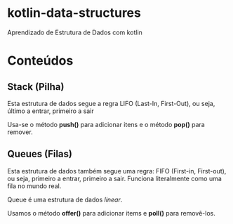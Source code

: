 # kotlin-data-structures
Aprendizado de Estrutura de Dados com kotlin

# Conteúdos

## Stack (Pilha)
Esta estrutura de dados segue a regra LIFO (Last-In, First-Out),
ou seja, último a entrar, primeiro a sair

Usa-se o método **push()** para adicionar itens e o método
**pop()** para remover.

## Queues (Filas)

Esta estrutura de dados também segue uma regra: FIFO
(First-in, First-out), ou seja, primeiro a entrar, primeiro
a sair. Funciona literalmente como uma fila no mundo real.

Queue é uma estrutura de dados *linear*.

Usamos o método **offer()** para adicionar items e
**poll()** para removê-los.
